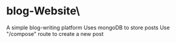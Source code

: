 # blog-Website\
A simple blog-writing platform
Uses mongoDB to store posts
Use "/compose" route to create a new post
